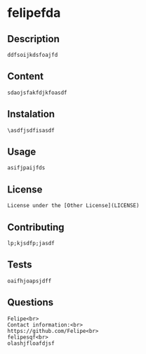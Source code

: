 # felipefda

## Description
    ddfsoijkdsfoajfd

## Content
    sdaojsfakfdjkfoasdf

## Instalation
    \asdfjsdfisasdf

## Usage
    asifjpaijfds

## License
    License under the [Other License](LICENSE)

## Contributing
    lp;kjsdfp;jasdf

## Tests
    oaifhjoapsjdff

## Questions
    Felipe<br>
    Contact information:<br>
    https://github.com/Felipe<br>
    felipesqf<br>
    olashjfloafdjsf